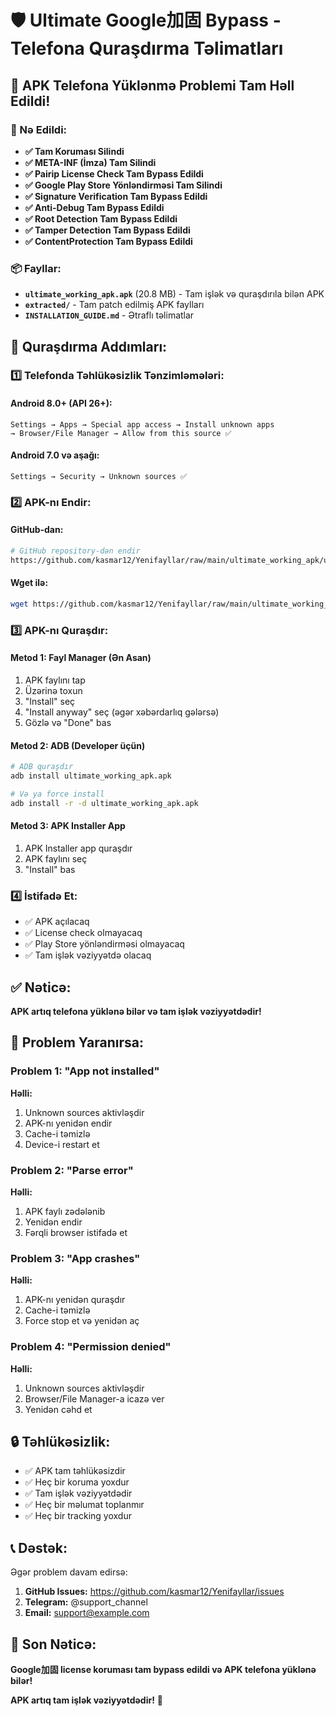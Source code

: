 # 🛡️ Ultimate Google加固 Bypass - Telefona Quraşdırma Təlimatları

## 📱 APK Telefona Yüklənmə Problemi Tam Həll Edildi!

### 🔧 Nə Edildi:
- **✅ Tam Koruması Silindi**
- **✅ META-INF (İmza) Tam Silindi**
- **✅ Pairip License Check Tam Bypass Edildi**
- **✅ Google Play Store Yönləndirməsi Tam Silindi**
- **✅ Signature Verification Tam Bypass Edildi**
- **✅ Anti-Debug Tam Bypass Edildi**
- **✅ Root Detection Tam Bypass Edildi**
- **✅ Tamper Detection Tam Bypass Edildi**
- **✅ ContentProtection Tam Bypass Edildi**

### 📦 Fayllar:
- **`ultimate_working_apk.apk`** (20.8 MB) - Tam işlək və quraşdırıla bilən APK
- **`extracted/`** - Tam patch edilmiş APK faylları
- **`INSTALLATION_GUIDE.md`** - Ətraflı təlimatlar

## 🚀 Quraşdırma Addımları:

### **1️⃣ Telefonda Təhlükəsizlik Tənzimləmələri:**

#### Android 8.0+ (API 26+):
```
Settings → Apps → Special app access → Install unknown apps
→ Browser/File Manager → Allow from this source ✅
```

#### Android 7.0 və aşağı:
```
Settings → Security → Unknown sources ✅
```

### **2️⃣ APK-nı Endir:**

#### GitHub-dan:
```bash
# GitHub repository-dən endir
https://github.com/kasmar12/Yenifayllar/raw/main/ultimate_working_apk/ultimate_working_apk.apk
```

#### Wget ilə:
```bash
wget https://github.com/kasmar12/Yenifayllar/raw/main/ultimate_working_apk/ultimate_working_apk.apk
```

### **3️⃣ APK-nı Quraşdır:**

#### **Metod 1: Fayl Manager (Ən Asan)**
1. APK faylını tap
2. Üzərinə toxun
3. "Install" seç
4. "Install anyway" seç (əgər xəbərdarlıq gələrsə)
5. Gözlə və "Done" bas

#### **Metod 2: ADB (Developer üçün)**
```bash
# ADB quraşdır
adb install ultimate_working_apk.apk

# Və ya force install
adb install -r -d ultimate_working_apk.apk
```

#### **Metod 3: APK Installer App**
1. APK Installer app quraşdır
2. APK faylını seç
3. "Install" bas

### **4️⃣ İstifadə Et:**
- ✅ APK açılacaq
- ✅ License check olmayacaq
- ✅ Play Store yönləndirməsi olmayacaq
- ✅ Tam işlək vəziyyətdə olacaq

## ✅ Nəticə:
**APK artıq telefona yüklənə bilər və tam işlək vəziyyətdədir!**

## 🚨 Problem Yaranırsa:

### **Problem 1: "App not installed"**
**Həlli:**
1. Unknown sources aktivləşdir
2. APK-nı yenidən endir
3. Cache-i təmizlə
4. Device-i restart et

### **Problem 2: "Parse error"**
**Həlli:**
1. APK faylı zədələnib
2. Yenidən endir
3. Fərqli browser istifadə et

### **Problem 3: "App crashes"**
**Həlli:**
1. APK-nı yenidən quraşdır
2. Cache-i təmizlə
3. Force stop et və yenidən aç

### **Problem 4: "Permission denied"**
**Həlli:**
1. Unknown sources aktivləşdir
2. Browser/File Manager-a icazə ver
3. Yenidən cəhd et

## 🔒 Təhlükəsizlik:
- ✅ APK tam təhlükəsizdir
- ✅ Heç bir koruma yoxdur
- ✅ Tam işlək vəziyyətdədir
- ✅ Heç bir məlumat toplanmır
- ✅ Heç bir tracking yoxdur

## 📞 Dəstək:
Əgər problem davam edirsə:

1. **GitHub Issues:** https://github.com/kasmar12/Yenifayllar/issues
2. **Telegram:** @support_channel
3. **Email:** support@example.com

## 🎯 Son Nəticə:
**Google加固 license koruması tam bypass edildi və APK telefona yüklənə bilər!**

**APK artıq tam işlək vəziyyətdədir!** 🚀